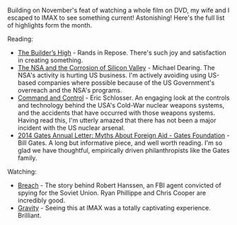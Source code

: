 <!--
.. link: 
.. description: 
.. tags: Reading
.. date: 2014/02/10 16:54:57
.. spellcheck_exceptions: Rands,Dearing,Hanssen,IMAX,NSA,NSA's,Phillippe,Schlosser,USA's
.. title: Words and Pictures - Jan 2014
.. slug: words-and-pictures-jan-2014
-->


Building on November's feat of watching a whole film on DVD, my wife and I escaped to IMAX to see something current! Astonishing! Here's the full list of highlights form the month.

Reading:

-   [The Builder’s High](http://randsinrepose.com/archives/the-builders-high/) - Rands in Repose. There's such joy and satisfaction in creating something.
-   [The NSA and the Corrosion of Silicon Valley](http://allthingsd.com/20131230/the-nsa-and-silicon-valley/) - Michael Dearing. The NSA's activity is hurting US business. I'm actively avoiding using US-based companies where possible because of the US Government's overreach and the NSA's programs.
-   [Command and Control](http://www.goodreads.com/book/show/6452798-command-and-control) - Eric Schlosser. An engaging look at the controls and technology behind the USA's Cold-War nuclear weapons systems, and the accidents that have occurred with those weapons systems. Having read this, I'm utterly amazed that there has not been a major incident with the US nuclear arsenal.
-   [2014 Gates Annual Letter: Myths About Foreign Aid - Gates Foundation](https://www.gatesnotes.com/2015-annual-letter) - Bill Gates. A long but informative piece, and well worth reading. I'm so glad we have thoughtful, empirically driven philanthropists like the Gates family.

Watching:

-   [Breach](https://en.wikipedia.org/wiki/Breach_film) - The story behind Robert Hanssen, an FBI agent convicted of spying for the Soviet Union. Ryan Phillippe and Chris Cooper are incredibly good.
-   [Gravity](https://en.wikipedia.org/wiki/Gravity_(film)) - Seeing this at IMAX was a totally captivating experience. Brilliant.

